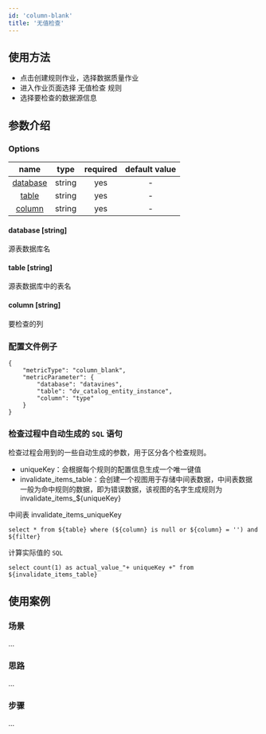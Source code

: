 ```yaml
---
id: 'column-blank'
title: '无值检查'
---
```

## 使用方法
- 点击创建规则作业，选择数据质量作业
- 进入作业页面选择 无值检查 规则
- 选择要检查的数据源信息

## 参数介绍
### Options

|             name             |  type  |  required  | default value |
|:----------------------------:|:------:|:----------:|:-------------:|
| [database](#database-string) | string |    yes     |       -       |
|    [table](#table-string)    | string |    yes     |       -       |
|   [column](#column-string)   | string |    yes     |       -       |

#### database [string]
源表数据库名
#### table [string]
源表数据库中的表名
#### column [string]
要检查的列

### 配置文件例子
```
{
    "metricType": "column_blank",
    "metricParameter": {
        "database": "datavines",
        "table": "dv_catalog_entity_instance",
        "column": "type"
    }
}
```

### 检查过程中自动生成的 `SQL` 语句

检查过程会用到的一些自动生成的参数，用于区分各个检查规则。
- uniqueKey：会根据每个规则的配置信息生成一个唯一键值
- invalidate_items_table：会创建一个视图用于存储中间表数据，中间表数据一般为命中规则的数据，即为错误数据，该视图的名字生成规则为 invalidate_items_${uniqueKey}

中间表 invalidate_items_uniqueKey
```
select * from ${table} where (${column} is null or ${column} = '') and ${filter}
```
计算实际值的 `SQL` 
```
select count(1) as actual_value_"+ uniqueKey +" from ${invalidate_items_table}
```

## 使用案例

### 场景
...

### 思路
...

### 步骤
...
